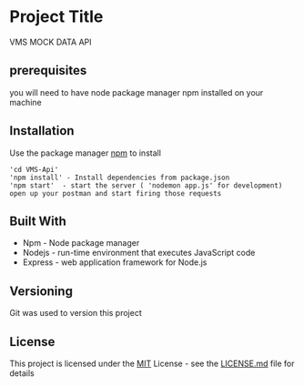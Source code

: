 # Project Title 
VMS MOCK DATA API

## prerequisites
you will need to have node package manager npm installed on your machine

## Installation

Use the package manager [npm](https://www.npmjs.com/get-npm) to install

```
'cd VMS-Api' 
'npm install' - Install dependencies from package.json
'npm start'  - start the server ( 'nodemon app.js' for development)
open up your postman and start firing those requests
```
## Built With
- Npm - Node package manager
- Nodejs  - run-time environment that executes JavaScript code
- Express - web application framework for Node.js

## Versioning 
Git was used to version this project

## License
This project is licensed under the [MIT](https://choosealicense.com/licenses/mit/) License - see the [LICENSE.md](LICENSE.md) file for details
